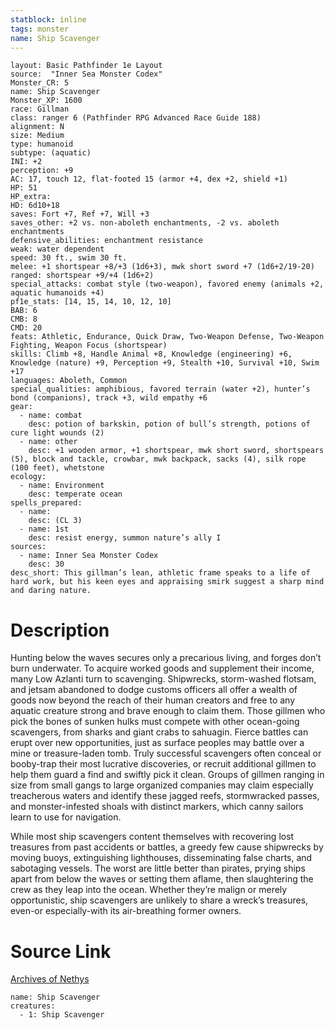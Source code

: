 ```yaml
---
statblock: inline
tags: monster
name: Ship Scavenger
---
```

```statblock
layout: Basic Pathfinder 1e Layout
source:  "Inner Sea Monster Codex"
Monster_CR: 5
name: Ship Scavenger
Monster_XP: 1600
race: Gillman
class: ranger 6 (Pathfinder RPG Advanced Race Guide 188)
alignment: N
size: Medium
type: humanoid
subtype: (aquatic)
INI: +2
perception: +9
AC: 17, touch 12, flat-footed 15 (armor +4, dex +2, shield +1)
HP: 51
HP_extra: 
HD: 6d10+18
saves: Fort +7, Ref +7, Will +3
saves_other: +2 vs. non-aboleth enchantments, -2 vs. aboleth enchantments
defensive_abilities: enchantment resistance
weak: water dependent
speed: 30 ft., swim 30 ft.
melee: +1 shortspear +8/+3 (1d6+3), mwk short sword +7 (1d6+2/19-20)
ranged: shortspear +9/+4 (1d6+2)
special_attacks: combat style (two-weapon), favored enemy (animals +2, aquatic humanoids +4)
pf1e_stats: [14, 15, 14, 10, 12, 10]
BAB: 6
CMB: 8
CMD: 20
feats: Athletic, Endurance, Quick Draw, Two-Weapon Defense, Two-Weapon Fighting, Weapon Focus (shortspear)
skills: Climb +8, Handle Animal +8, Knowledge (engineering) +6, Knowledge (nature) +9, Perception +9, Stealth +10, Survival +10, Swim +17
languages: Aboleth, Common
special_qualities: amphibious, favored terrain (water +2), hunter’s bond (companions), track +3, wild empathy +6
gear:
  - name: combat
    desc: potion of barkskin, potion of bull’s strength, potions of cure light wounds (2)
  - name: other
    desc: +1 wooden armor, +1 shortspear, mwk short sword, shortspears (5), block and tackle, crowbar, mwk backpack, sacks (4), silk rope (100 feet), whetstone
ecology:
  - name: Environment
    desc: temperate ocean
spells_prepared:
  - name:
    desc: (CL 3)
  - name: 1st
    desc: resist energy, summon nature’s ally I
sources:
  - name: Inner Sea Monster Codex
    desc: 30
desc_short: This gillman’s lean, athletic frame speaks to a life of hard work, but his keen eyes and appraising smirk suggest a sharp mind and daring nature.
```
# Description
Hunting below the waves secures only a precarious living, and forges don’t burn underwater. To acquire worked goods and supplement their income, many Low Azlanti turn to scavenging. Shipwrecks, storm-washed flotsam, and jetsam abandoned to dodge customs officers all offer a wealth of goods now beyond the reach of their human creators and free to any aquatic creature strong and brave enough to claim them. Those gillmen who pick the bones of sunken hulks must compete with other ocean-going scavengers, from sharks and giant crabs to sahuagin. Fierce battles can erupt over new opportunities, just as surface peoples may battle over a mine or treasure-laden tomb. Truly successful scavengers often conceal or booby-trap their most lucrative discoveries, or recruit additional gillmen to help them guard a find and swiftly pick it clean. Groups of gillmen ranging in size from small gangs to large organized companies may claim especially treacherous waters and identify these jagged reefs, stormwracked passes, and monster-infested shoals with distinct markers, which canny sailors learn to use for navigation.

While most ship scavengers content themselves with recovering lost treasures from past accidents or battles, a greedy few cause shipwrecks by moving buoys, extinguishing lighthouses, disseminating false charts, and sabotaging vessels. The worst are little better than pirates, prying ships apart from below the waves or setting them aflame, then slaughtering the crew as they leap into the ocean. Whether they’re malign or merely opportunistic, ship scavengers are unlikely to share a wreck’s treasures, even-or especially-with its air-breathing former owners.
# Source Link
[Archives of Nethys](https://aonprd.com/MonsterDisplay.aspx?ItemName=Ship%20Scavenger)
```encounter-table
name: Ship Scavenger
creatures:
  - 1: Ship Scavenger
```
